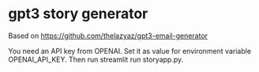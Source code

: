 # gpt3 story generator

Based on https://github.com/thelazyaz/gpt3-email-generator

You need an API key from OPENAI. Set it as value for environment variable OPENAI_API_KEY. Then run streamlit run storyapp.py.
